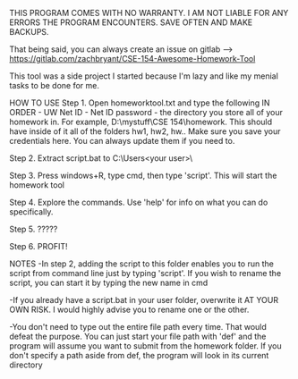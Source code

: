 THIS PROGRAM COMES WITH NO WARRANTY. I AM NOT LIABLE FOR ANY ERRORS THE PROGRAM ENCOUNTERS. 
SAVE OFTEN AND MAKE BACKUPS.

That being said, you can always create an issue on gitlab --> https://gitlab.com/zachbryant/CSE-154-Awesome-Homework-Tool

This tool was a side project I started because I'm lazy and like my menial tasks to be done for me.

HOW TO USE
Step 1. Open homeworktool.txt and type the following IN ORDER
        - UW Net ID
        - Net ID password
        - the directory you store all of your homework in. For example, D:\mystuff\CSE 154\homework. This should have inside of it all of the folders hw1, hw2, hw..
        Make sure you save your credentials here. You can always update them if you need to.

Step 2. Extract script.bat to C:\Users\<your user>\

Step 3. Press windows+R, type cmd, then type 'script'. This will start the homework tool

Step 4. Explore the commands. Use 'help' for info on what you can do specifically.

Step 5. ?????

Step 6. PROFIT!

NOTES
-In step 2, adding the script to this folder enables you to run the script from command line just by typing 'script'. 
If you wish to rename the script, you can start it by typing the new name in cmd

-If you already have a script.bat in your user folder, overwrite it AT YOUR OWN RISK. I would highly advise you to rename one or the other.

-You don't need to type out the entire file path every time. That would defeat the purpose. You can just start your file path with 'def' and the program
will assume you want to submit from the homework folder. If you don't specify a path aside from def, the program will look in its current directory